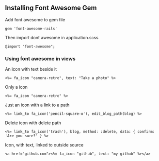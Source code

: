## Installing Font Awesome Gem

Add font awesome to gem file

```gem 'font-awesome-rails'```

Then import dont awesome in application.scss

```@import "font-awesome";```

### Using font awesome in views

An icon with text beside it

```<%= fa_icon "camera-retro", text: "Take a photo" %>```

Only a icon

```<%= fa_icon "camera-retro" %>```

Just an icon with a link to a path

```<%= link_to fa_icon('pencil-square-o'), edit_blog_path(blog) %> ```

Delete icon with delete path

```<%= link_to fa_icon('trash'), blog, method: :delete, data: { confirm: 'Are you sure?' } %>```

Icon, with text, linked to outside source

```<a href="github.com"><%= fa_icon "github", text: "my github" %></a>```

